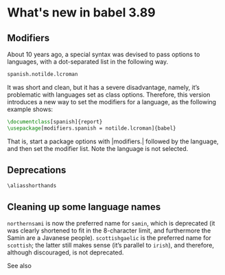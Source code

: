 # What's new in babel 3.89

## Modifiers

About 10 years ago, a special syntax was devised to pass options to
languages, with a dot-separated list in the following way.
```tex
spanish.notilde.lcroman
```
It was short and clean, but it has a severe disadvantage, namely, it’s
problematic with languages set as class options. Therefore, this
version introduces a new way to set the modifiers for a language, as
the following example shows:
```tex
\documentclass[spanish]{report}
\usepackage[modifiers.spanish = notilde.lcroman]{babel}
```
That is, start a package options with |modifiers.| followed by the
language, and then set the modifier list. Note the language is not
selected.

## Deprecations

`\aliasshorthands` 


## Cleaning up some language names

`northernsami` is now the preferred name for `samin`, which is
deprecated (it was clearly shortened to fit in the 8-character limit,
and furthermore the Samin are a Javanese people). `scottishgaelic` is
the preferred name for `scottish`; the latter still makes sense (it’s
parallel to `irish`), and therefore, although discouraged, is not
deprecated.

See also 

